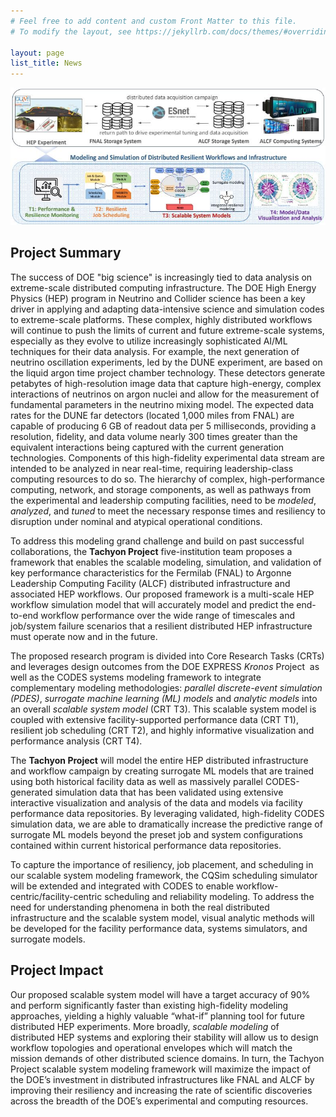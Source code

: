```yaml
---
# Feel free to add content and custom Front Matter to this file.
# To modify the layout, see https://jekyllrb.com/docs/themes/#overriding-theme-defaults

layout: page
list_title: News
---
```


![Figure condensing steps proposed for project](assets/images/abstract.jpg)

## Project Summary

The success of DOE "big science" is increasingly tied to data analysis on extreme-scale
distributed computing infrastructure. The DOE High Energy Physics (HEP) program in
Neutrino and Collider science has been a key driver in applying and adapting
data-intensive science and simulation codes to extreme-scale platforms. These complex,
highly distributed workflows will continue to push the limits of current and future
extreme-scale systems, especially as they evolve to utilize increasingly sophisticated
AI/ML techniques for their data analysis. For example, the next generation of neutrino
oscillation experiments, led by the DUNE experiment, are based on the liquid argon time
project chamber technology. These detectors generate petabytes of high-resolution image
data that capture high-energy, complex interactions of neutrinos on argon nuclei and allow
for the measurement of fundamental parameters in the neutrino mixing model. The expected
data rates for the DUNE far detectors (located 1,000 miles from FNAL) are capable of
producing 6 GB of readout data per 5 milliseconds, providing a resolution, fidelity, and
data volume nearly 300 times greater than the equivalent interactions being captured with
the current generation technologies. Components of this high-fidelity experimental data
stream are intended to be analyzed in near real-time, requiring leadership-class computing
resources to do so. The hierarchy of complex, high-performance computing, network, and
storage components, as well as pathways from the experimental and leadership computing
facilities, need to be *modeled*, *analyzed*, and *tuned* to meet the necessary response
times and resiliency to disruption under nominal and atypical operational conditions.

To address this modeling grand challenge and build on past successful collaborations, the
**Tachyon Project** five-institution team proposes a framework that enables the scalable
modeling, simulation, and validation of key performance characteristics for the Fermilab
(FNAL) to Argonne Leadership Computing Facility (ALCF) distributed infrastructure and
associated HEP workflows. Our proposed framework is a multi-scale HEP workflow simulation
model that will accurately model and predict the end-to-end workflow performance over the
wide range of timescales and job/system failure scenarios that a resilient distributed HEP
infrastructure must operate now and in the future.

The proposed research program is divided into Core Research Tasks (CRTs) and leverages
design outcomes from the DOE EXPRESS *Kronos* Project  as well as the CODES systems
modeling framework to integrate complementary modeling methodologies: *parallel
discrete-event simulation (PDES)*, *surrogate machine learning (ML) models* and *analytic
models* into an overall *scalable system model* (CRT T3). This scalable system model is
coupled with extensive facility-supported performance data (CRT T1), resilient job
scheduling (CRT T2), and highly informative visualization and performance analysis (CRT
T4).

The **Tachyon Project** will model the entire HEP distributed infrastructure and workflow
campaign by creating surrogate ML models that are trained using both historical facility
data as well as massively parallel CODES-generated simulation data that has been validated
using extensive interactive visualization and analysis of the data and models via facility
performance data repositories. By leveraging validated, high-fidelity CODES simulation
data, we are able to dramatically increase the predictive range of surrogate ML models
beyond the preset job and system configurations contained within current historical
performance data repositories.

To capture the importance of resiliency, job placement, and scheduling in our scalable
system modeling framework, the CQSim scheduling simulator will be extended and integrated
with CODES to enable workflow-centric/facility-centric scheduling and reliability
modeling. To address the need for understanding phenomena in both the real distributed
infrastructure and the scalable system model, visual analytic methods will be developed
for the facility performance data, systems simulators, and surrogate models.

## Project Impact

Our proposed scalable system model will have a target accuracy of 90% and perform
significantly faster than existing high-fidelity modeling approaches, yielding a highly
valuable “what-if” planning tool for future distributed HEP experiments. More broadly,
*scalable modeling* of distributed HEP systems and exploring their stability will allow us
to design workflow topologies and operational envelopes which will match the mission
demands of other distributed science domains. In turn, the Tachyon Project scalable system
modeling framework will maximize the impact of the DOE’s investment in distributed
infrastructures like FNAL and ALCF by improving their resiliency and increasing the rate
of scientific discoveries across the breadth of the DOE’s experimental and computing
resources.
